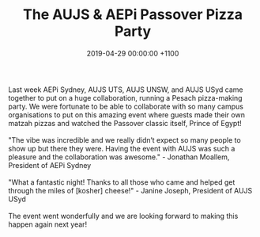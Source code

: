 ---
layout: post
title: "The AUJS & AEPi Passover Pizza Party"
date: 2019-04-29 00:00:00 +1100
image: https://i.imgur.com/GNsCefu.jpg
body: "Last week AEPi Sydney, AUJS UTS, AUJS UNSW, and AUJS USyd came together to put on a huge collaboration, running a Pesach pizza-making party. We were fortunate to be able to collaborate with so many campus organisations to put on this amazing event where guests made their own matzah pizzas and watched the Passover classic itself, Prince of Egypt!
<br /><br />
\"The vibe was incredible and we really didn’t expect so many people to show up but there they were. Having the event with AUJS was such a pleasure and the collaboration was awesome.\" - Jonathan Moallem, President of AEPi Sydney
<br /><br />
\"What a fantastic night! Thanks to all those who came and helped get through the miles of [kosher] cheese!\" - Janine Joseph, President of AUJS USyd
<br /><br />
The event went wonderfully and we are looking forward to making this happen again next year!"
---